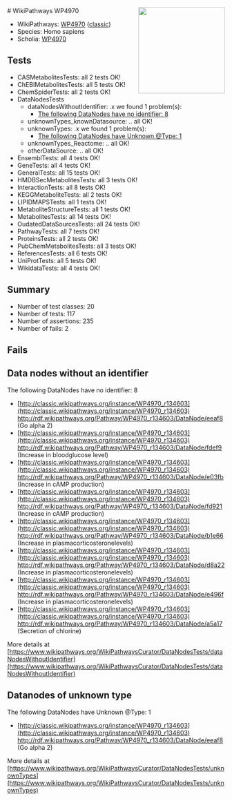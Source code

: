 <img style="float: right; width: 200px" src="https://upload.wikimedia.org/wikipedia/commons/thumb/8/83/Wplogo_with_text_500.png/640px-Wplogo_with_text_500.png" />
# WikiPathways WP4970

* WikiPathways: [WP4970](https://wikipathways.org/pathways/WP4970) ([classic](https://classic.wikipathways.org/instance/WP4970))
* Species: Homo sapiens
* Scholia: [WP4970](https://scholia.toolforge.org/wikipathways/WP4970)
## Tests
* CASMetabolitesTests: all 2 tests OK!
* ChEBIMetabolitesTests: all 5 tests OK!
* ChemSpiderTests: all 2 tests OK!
* DataNodesTests
    * dataNodesWithoutIdentifier: .x we found 1 problem(s):
        * [The following DataNodes have no identifier: 8](#d2d32fa7)
    * unknownTypes_knownDatasource: .. all OK!
    * unknownTypes: .x we found 1 problem(s):
        * [The following DataNodes have Unknown @Type: 1](#839973df)
    * unknownTypes_Reactome: .. all OK!
    * otherDataSource: .. all OK!
* EnsemblTests: all 4 tests OK!
* GeneTests: all 4 tests OK!
* GeneralTests: all 15 tests OK!
* HMDBSecMetabolitesTests: all 3 tests OK!
* InteractionTests: all 8 tests OK!
* KEGGMetaboliteTests: all 2 tests OK!
* LIPIDMAPSTests: all 1 tests OK!
* MetaboliteStructureTests: all 1 tests OK!
* MetabolitesTests: all 14 tests OK!
* OudatedDataSourcesTests: all 24 tests OK!
* PathwayTests: all 7 tests OK!
* ProteinsTests: all 2 tests OK!
* PubChemMetabolitesTests: all 3 tests OK!
* ReferencesTests: all 6 tests OK!
* UniProtTests: all 5 tests OK!
* WikidataTests: all 4 tests OK!


## Summary

* Number of test classes: 20
* Number of tests: 117
* Number of assertions: 235
* Number of fails: 2

## Fails

<a name="d2d32fa7" />

## Data nodes without an identifier

The following DataNodes have no identifier: 8

* [http://classic.wikipathways.org/instance/WP4970_r134603](http://classic.wikipathways.org/instance/WP4970_r134603) http://rdf.wikipathways.org/Pathway/WP4970_r134603/DataNode/eeaf8 (Go alpha 2)
* [http://classic.wikipathways.org/instance/WP4970_r134603](http://classic.wikipathways.org/instance/WP4970_r134603) http://rdf.wikipathways.org/Pathway/WP4970_r134603/DataNode/fdef9 (Increase in bloodglucose level)
* [http://classic.wikipathways.org/instance/WP4970_r134603](http://classic.wikipathways.org/instance/WP4970_r134603) http://rdf.wikipathways.org/Pathway/WP4970_r134603/DataNode/e03fb (Increase in cAMP production)
* [http://classic.wikipathways.org/instance/WP4970_r134603](http://classic.wikipathways.org/instance/WP4970_r134603) http://rdf.wikipathways.org/Pathway/WP4970_r134603/DataNode/fd921 (Increase in cAMP production)
* [http://classic.wikipathways.org/instance/WP4970_r134603](http://classic.wikipathways.org/instance/WP4970_r134603) http://rdf.wikipathways.org/Pathway/WP4970_r134603/DataNode/b1e66 (Increase in plasmacorticosteronelevels)
* [http://classic.wikipathways.org/instance/WP4970_r134603](http://classic.wikipathways.org/instance/WP4970_r134603) http://rdf.wikipathways.org/Pathway/WP4970_r134603/DataNode/d8a22 (Increase in plasmacorticosteronelevels)
* [http://classic.wikipathways.org/instance/WP4970_r134603](http://classic.wikipathways.org/instance/WP4970_r134603) http://rdf.wikipathways.org/Pathway/WP4970_r134603/DataNode/e496f (Increase in plasmacorticosteronelevels)
* [http://classic.wikipathways.org/instance/WP4970_r134603](http://classic.wikipathways.org/instance/WP4970_r134603) http://rdf.wikipathways.org/Pathway/WP4970_r134603/DataNode/a5a17 (Secretion of chlorine)


More details at [https://www.wikipathways.org/WikiPathwaysCurator/DataNodesTests/dataNodesWithoutIdentifier](https://www.wikipathways.org/WikiPathwaysCurator/DataNodesTests/dataNodesWithoutIdentifier)

<a name="839973df" />

## Datanodes of unknown type

The following DataNodes have Unknown @Type: 1

* [http://classic.wikipathways.org/instance/WP4970_r134603](http://classic.wikipathways.org/instance/WP4970_r134603) http://rdf.wikipathways.org/Pathway/WP4970_r134603/DataNode/eeaf8 (Go alpha 2)


More details at [https://www.wikipathways.org/WikiPathwaysCurator/DataNodesTests/unknownTypes](https://www.wikipathways.org/WikiPathwaysCurator/DataNodesTests/unknownTypes)

